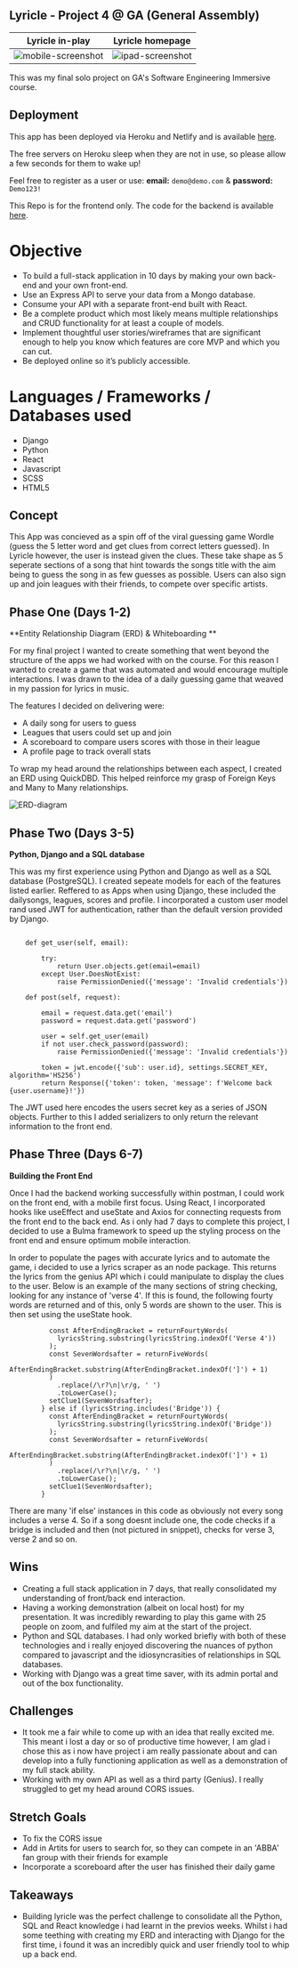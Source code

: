 
## Lyricle - Project 4 @ GA (General Assembly) 



Lyricle in-play             |  Lyricle homepage
:-------------------------:|:-------------------------:
![mobile-screenshot](https://res.cloudinary.com/dj7e2jadx/image/upload/v1652974512/lyricle_screenshot_phone.png)  |  ![ipad-screenshot](https://res.cloudinary.com/dj7e2jadx/image/upload/v1652974820/lyricle_screenshot_ipad.png)


This was my final solo project on GA's Software Engineering Immersive course. 

## Deployment 

This app has been deployed via Heroku and Netlify and is available [here](https://playlyricle.com/).

The free servers on Heroku sleep when they are not in use, so please allow a few seconds for them to wake up!

Feel free to register as a user or use: **email:** `demo@demo.com` & **password:** `Demo123!`

This Repo is for the frontend only. The code for the backend is available [here](https://github.com/ashleygyngell/lyricle-backend).

# Objective

- To build a full-stack application in 10 days by making your own back-end and your own front-end.
- Use an Express API to serve your data from a Mongo database.
- Consume your API with a separate front-end built with React.
- Be a complete product which most likely means multiple relationships and CRUD functionality for at least a couple of models.
- Implement thoughtful user stories/wireframes that are significant enough to help you know which features are core MVP and which you can cut.
- Be deployed online so it’s publicly accessible.

# Languages / Frameworks / Databases used

- Django
- Python
- React
- Javascript
- SCSS
- HTML5

## Concept

This App was concieved as a spin off of the viral guessing game Wordle (guess the 5 letter word and get clues from correct letters guessed). In Lyricle however, the user is instead given the clues. These take shape as 5 seperate sections of a song that hint towards the songs title with the aim being to guess the song in as few guesses as possible. Users can also sign up and join leagues with their friends, to compete over specific artists. 

## Phase One (Days 1-2) 

**Entity Relationship Diagram (ERD) & Whiteboarding **

For my final project I wanted to create something that went beyond the structure of the apps we had worked with on the course. For this reason I wanted to create a game that was automated and would encourage multiple interactions. I was drawn to the idea of a daily guessing game that weaved in my passion for lyrics in music. 

The features I decided on delivering were:

- A daily song for users to guess
- Leagues that users could set up and join
- A scoreboard to compare users scores with those in their league
- A profile page to track overall stats

To wrap my head around the relationships between each aspect, I created an ERD using QuickDBD. This helped reinforce my grasp of Foreign Keys and Many to Many relationships. 

![ERD-diagram](https://res.cloudinary.com/dj7e2jadx/image/upload/v1654030326/Screenshot_2022-05-31_at_21.51.44_vnf6lr.png)

## Phase Two (Days 3-5) 

**Python, Django and a SQL database** 

This was my first experience using Python and Django as well as a SQL database (PostgreSQL). I created sepeate models for each of the features listed earlier. Reffered to as Apps when using Django, these included the dailysongs, leagues, scores and profile. I incorporated a custom user model rand used JWT for authentication, rather than the default version provided by Django. 

```class LoginView(APIView):

    def get_user(self, email):

        try:
            return User.objects.get(email=email)
        except User.DoesNotExist:
            raise PermissionDenied({'message': 'Invalid credentials'})

    def post(self, request):
    
        email = request.data.get('email')
        password = request.data.get('password')

        user = self.get_user(email)
        if not user.check_password(password):
            raise PermissionDenied({'message': 'Invalid credentials'})

        token = jwt.encode({'sub': user.id}, settings.SECRET_KEY, algorithm='HS256')
        return Response({'token': token, 'message': f'Welcome back {user.username}!'})
```
The JWT used here encodes the users secret key as a series of JSON objects. Further to this I added serializers to only return the relevant information to the front end. 

## Phase Three (Days 6-7) 

**Building the Front End** 

Once I had the backend working successfully within postman, I could work on the front end, with a mobile first focus. Using React, I incorporated hooks like useEffect and useState and Axios for connecting requests from the front end to the back end. As i only had 7 days to complete this project, I decided to use a Bulma framework to speed up the styling process on the front end and ensure optimum mobile interaction. 

In order to populate the pages with accurate lyrics and to automate the game, i decided to use a lyrics scraper as an node package. This returns the lyrics from the genius API which i could manipulate to display the clues to the user. Below is an example of the many sections of string checking, looking for any instance of 'verse 4'. If this is found, the following fourty words are returned and of this, only 5 words are shown to the user. This is then set using the useState hook. 
```if (lyricsString.includes('Verse 4')) {
          const AfterEndingBracket = returnFourtyWords(
            lyricsString.substring(lyricsString.indexOf('Verse 4'))
          );
          const SevenWordsafter = returnFiveWords(
            AfterEndingBracket.substring(AfterEndingBracket.indexOf(']') + 1)
          )
            .replace(/\r?\n|\r/g, ' ')
            .toLowerCase();
          setClue1(SevenWordsafter);
        } else if (lyricsString.includes('Bridge')) {
          const AfterEndingBracket = returnFourtyWords(
            lyricsString.substring(lyricsString.indexOf('Bridge'))
          );
          const SevenWordsafter = returnFiveWords(
            AfterEndingBracket.substring(AfterEndingBracket.indexOf(']') + 1)
          )
            .replace(/\r?\n|\r/g, ' ')
            .toLowerCase();
          setClue1(SevenWordsafter);
        }
```
There are many 'if else' instances in this code as obviously not every song includes a verse 4. So if a song doesnt include one, the code checks if a bridge is included and then (not pictured in snippet), checks for verse 3, verse 2 and so on. 

## Wins

- Creating a full stack application in 7 days, that really consolidated my understanding of front/back end interaction. 
- Having a working demonstration (albeit on local host) for my presentation. It was incredibly rewarding to play this game with 25 people on zoom, and fulfiled my aim at the start of the project. 
- Python and SQL databases. I had only worked briefly with both of these technologies and i really enjoyed discovering the nuances of python compared to javascript and the idiosyncrasities of relationships in SQL databases. 
- Working with Django was a great time saver, with its admin portal and out of the box functionality. 

## Challenges

- It took me a fair while to come up with an idea that really excited me. This meant i lost a day or so of productive time however, I am glad i chose this as i now have project i am really passionate about and can develop into a fully functioning application as well as a demonstration of my full stack ability.
- Working with my own API as well as a third party (Genius). I really struggled to get my head around CORS issues. 

## Stretch Goals

- To fix the CORS issue
- Add in Artits for users to search for, so they can compete in an 'ABBA' fan group with their friends for example
- Incorporate a scoreboard after the user has finished their daily game

## Takeaways

- Building lyricle was the perfect challenge to consolidate all the Python, SQL and React knowledge i had learnt in the previos weeks. Whilst i had some teething with creating my ERD and interacting with Django for the first time, i found it was an incredibly quick and user friendly tool to whip up a back end. 
 

